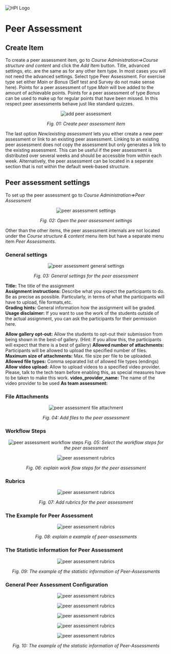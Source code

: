 ![HPI Logo](img/HPI_Logo.png)

# Peer Assessment

## Create Item
To create a peer assessment item, go to *Course Administration=>Course structure and content* and click the *Add Item* button. 
Title, advanced settings, etc. are the same as for any other item type. 
In most cases you will not need the advanced settings.
Select type Peer Assessment. For exercise type set either *Main* or *Bonus* (Self test and Survey do not make sense here). 
Points for a peer assessment of type *Main* will bve added to the amount of achievable points. Points for a peer assessment of type *Bonus* can be used to make up for regular points that have been missed. In this respect peer assessments behave just like standard quizzes. 

<center>

![add peer assessment](img/10/create_pa_item.png)

*Fig. 01: Create peer assessment item*
</center>

The last option *New/existing assessment* lets you either create a new peer assessment or link to an existing peer assessment. Linking to an existing peer assessment does not copy the assessment but only generates a link to the existing assessment. This can be useful if the peer assessment is distributed over several weeks and should be accessible from within each week. Alternatively, the peer assessment can be located in a seperate section that is not within the default week-based structure.

## Peer assessment settings
To set up the peer assessment go to *Course Administration=>Peer Assessment* 

<center>

![peer assessment settings](img/10/pa_settings.png)

*Fig. 02: Open the peer assessment settings* 
</center>

Other than the other items, the peer assessment internals are not located under the *Course structure & content* menu item but have a separate menu item *Peer Assessments*. 

### General settings

<center>

![peer assessment general settings](img/10/pa_general_settings.png)

*Fig. 03: General settings for the peer assessment*
</center>

**Title:** The title of the assignment  
**Assignment instructions:** Describe what you expect the participants to do. Be as precise as possible. Particularly, in terms of what the participants will have to upload, file formats,etc.   
**Grading hints:** General information how the assignment will be graded.  
**Usage disclaimer:** If you want to use the work of the students outside of the actual assignment, you can ask the participants for their permission here.  

**Allow gallery opt-out:** Allow the students to opt-out their submission from being shown  in the best-of gallery. (Hint: If you allow this, the participants will expect that there is a best of gallery)
**Allowed number of attachments:** Participants will be allowed to upload the specified number of files.  
**Maximum size of attachments:** Max. file size per file to be uploaded.  
**Allowed file types:** Comma separated list of allowed file types (endings)
**Allow video upload:** Allow to upload videos to a specified video provider. Please, talk to the tech team before enabling this, as special measures have to be taken to make this work.
**video_provider_name:** The name of the video provider to be used 
**As team assessment:**


### File Attachments

<center>

![peer assessment file attachment](img/10/pa_files.png)

*Fig. 04: Add files to the peer assessment*
</center>

### Workflow Steps

<center>

![peer assessment workflow steps](img/10/workflow_phases_peer_assessment.png)
*Fig. 05: Select the workflow steps for the peer assessment*
</center>

<center>

![peer assessment rubrics](img/10/workflow_phases_peer_assessment2.png)

*Fig. 06: explain work flow steps for the peer assessment*
</center>

### Rubrics

<center>

![peer assessment rubrics](img/10/grading_rubric_peer_assessment.png)

*Fig. 07: Add rubrics for the peer assessment*
</center>

### The Example for Peer Assessment

<center>

![peer assessment rubrics](img/10/peer-assessment-explain.png)

*Fig. 08: explain a example of peer-assessments*
</center>

### The Statistic information for Peer Assessment

<center>

![peer assessment rubrics](img/10/peer_Assessment_1.png)

*Fig. 09: The example of the statistic information of Peer-Assessments* 
</center>

### General Peer Assessment Configuration

<center>

![peer assessment rubrics](img/10/peer_Assessment_2.png)

![peer assessment rubrics](img/10/peer_assessment_3.png)

![peer assessment rubrics](img/10/peer_assessment_4.png)

![peer assessment rubrics](img/10/peer_assessment_5.png)

![peer assessment rubrics](img/10/peer_assessment_6.png)

*Fig. 10: The example of the statistic information of Peer-Assessments* 
</center>
